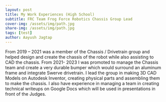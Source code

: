 ```yaml
---
layout: post
title: My Work Experiences (High School)
subtitle: FRC Team Frog Force Robotics Chassis Group Lead
cover-img: /assets/img/path.jpg
share-img: /assets/img/path.jpg
tags: [test]
author: Aayush Jagtap
---
```


From 2019 – 2021 was a member of the Chassis / Drivetrain group and helped design and create the chassis of the robot while also assisting to CAD the chassis. From 2021- 2023 I was promoted to manage the Chassis team and create a very durable bumper which would surround an aluminum frame and integrate Swerve drivetrain. I lead the group in making 3D CAD Models on Autodesk Inventor, creating physical parts and assembling them to make the chassis. I also have experience in managing a team in creating technical writeups on Google Docs which will be used in presentations in front of the Judges. 
